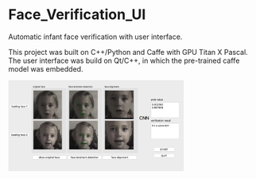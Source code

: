 # Face_Verification_UI

Automatic infant face verification with user interface. 

This project was built on C++/Python and Caffe with GPU Titan X Pascal. The user interface was build on Qt/C++, in which the pre-trained caffe model was embedded.  

<img src="https://github.com/ZHHJemotion/Face_Verification_UI/blob/master/gui/User_Interface_result.png" width="70%" height="70%" alt="user interface demo" align=centering />

